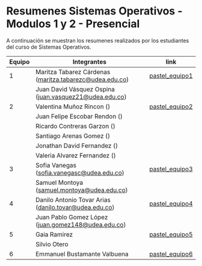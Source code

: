 # Resumenes Sistemas Operativos - Modulos 1 y 2 - Presencial

A continuación se muestran los resumenes realizados por los estudiantes del curso de Sistemas Operativos.

|Equipo|Integrantes|link|
|----|----|----|
|1|Maritza Tabarez Cárdenas (maritza.tabarezc@udea.edu.co)|[pastel_equipo1](pastel_equipo1_M1-2.pdf)| 
||Juan David Vásquez Ospina (juan.vasquez21@udea.edu.co)||
|2|Valentina Muñoz Rincon () |[pastel_equipo2](pastel_equipo2_M1-2.pdf)|
||Juan Felipe Escobar Rendon () ||
||Ricardo Contreras Garzon () ||
||Santiago Arenas Gomez () ||
||Jonathan David Fernandez () ||
||Valeria Alvarez Fernandez () ||
|3|Sofia Vanegas (sofia.vanegasc@udea.edu.co)  |[pastel_equipo3](pastel_equipo3_M1-2.pdf)|
||Samuel Montoya (samuel.montoya@udea.edu.co) ||
|4|Danilo Antonio Tovar Arias (danilo.tovar@udea.edu.co)|[pastel_equipo4](pastel_equipo4_M1-2.pdf)|
||Juan Pablo Gomez López (juan.gomez148@udea.edu.co)||
|5|Gaia Ramirez|[pastel_equipo5](pastel_equipo5_M1-2.pdf)|
| |Silvio Otero||
|6|Emmanuel Bustamante Valbuena|[pastel_equipo6](pastel_equipo6_M1-2.pdf)|
